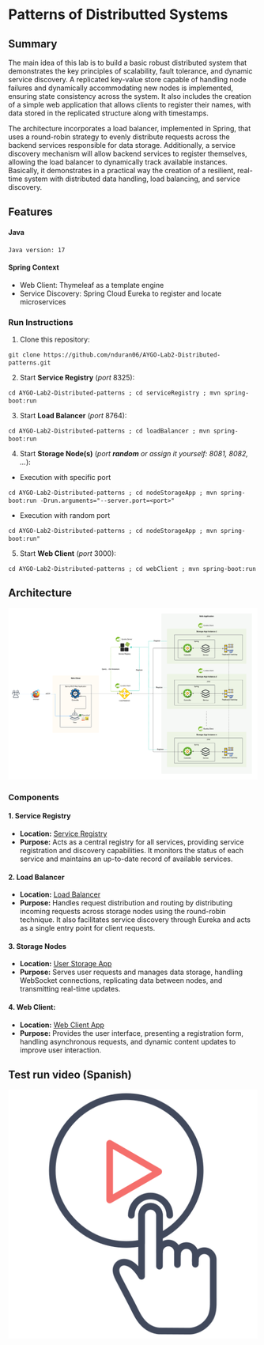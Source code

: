 # Patterns of Distributted Systems

## Summary

The main idea of this lab is to build a basic robust distributed system that demonstrates the key principles of scalability, fault tolerance, and dynamic service discovery. A replicated key-value store capable of handling node failures and dynamically accommodating new nodes is implemented, ensuring state consistency across the system. It also includes the creation of a simple web application that allows clients to register their names, with data stored in the replicated structure along with timestamps.

The architecture incorporates a load balancer, implemented in Spring, that uses a round-robin strategy to evenly distribute requests across the backend services responsible for data storage. Additionally, a service discovery mechanism will allow backend services to register themselves, allowing the load balancer to dynamically track available instances. Basically, it demonstrates in a practical way the creation of a resilient, real-time system with distributed data handling, load balancing, and service discovery.

## Features

#### Java
```
Java version: 17
```

#### Spring Context

- Web Client: Thymeleaf as a template engine
- Service Discovery: Spring Cloud Eureka to register and locate microservices

### Run Instructions

1. Clone this repository:
```
git clone https://github.com/nduran06/AYGO-Lab2-Distributed-patterns.git
```
2. Start **Service Registry** (*port* 8325):
```
cd AYGO-Lab2-Distributed-patterns ; cd serviceRegistry ; mvn spring-boot:run
```
3.  Start **Load Balancer** (*port* 8764):
```
cd AYGO-Lab2-Distributed-patterns ; cd loadBalancer ; mvn spring-boot:run
```
4.  Start **Storage Node(s)** (*port* ***random*** *or assign it yourself: 8081, 8082, ...*):

* Execution with specific port
```
cd AYGO-Lab2-Distributed-patterns ; cd nodeStorageApp ; mvn spring-boot:run -Drun.arguments="--server.port=<port>"
```

* Execution with random port
```
cd AYGO-Lab2-Distributed-patterns ; cd nodeStorageApp ; mvn spring-boot:run"
```

5.  Start **Web Client** (*port* 3000):
```
cd AYGO-Lab2-Distributed-patterns ; cd webClient ; mvn spring-boot:run
```

## Architecture

![](imgs/lab2-arqui.png)

### Components

#### 1. Service Registry

- **Location:** [Service Registry](https://github.com/nduran06/AYGO-Lab2-Distributed-patterns/tree/main/serviceRegistry "serviceRegistry")
- **Purpose:** Acts as a central registry for all services, providing service registration and discovery capabilities. It monitors the status of each service and maintains an up-to-date record of available services.

#### 2. Load Balancer

- **Location:** [Load Balancer](https://github.com/nduran06/AYGO-Lab2-Distributed-patterns/tree/main/loadBalancer "loadBalancer")
- **Purpose:** Handles request distribution and routing by distributing incoming requests across storage nodes using the round-robin technique. It also facilitates service discovery through Eureka and acts as a single entry point for client requests.

#### 3. Storage Nodes 

- **Location:** [User Storage App](https://github.com/nduran06/AYGO-Lab2-Distributed-patterns/tree/main/nodeStorageApp "nodeStorageApp")
- **Purpose:** Serves user requests and manages data storage, handling WebSocket connections, replicating data between nodes, and transmitting real-time updates.

#### 4. Web Client:

- **Location:** [Web Client App](https://github.com/nduran06/AYGO-Lab2-Distributed-patterns/tree/main/webClient "webClient")
- **Purpose:** Provides the user interface, presenting a registration form, handling asynchronous requests, and dynamic content updates to improve user interaction.

## Test run video (Spanish)
[![asciicast](https://github.com/nduran06/AYGO-Lab2-Distributed-patterns/blob/main/imgs/watch_icon.png)](https://pruebacorreoescuelaingeduco-my.sharepoint.com/:v:/g/personal/natalia_duran-v_mail_escuelaing_edu_co/EQB7ol7zS-9OjN9ylLVW-7kBpa2fvzybkIYYBjPqZbcDJw?nav=eyJyZWZlcnJhbEluZm8iOnsicmVmZXJyYWxBcHAiOiJPbmVEcml2ZUZvckJ1c2luZXNzIiwicmVmZXJyYWxBcHBQbGF0Zm9ybSI6IldlYiIsInJlZmVycmFsTW9kZSI6InZpZXciLCJyZWZlcnJhbFZpZXciOiJNeUZpbGVzTGlua0NvcHkifX0&e=KQvCg2)


